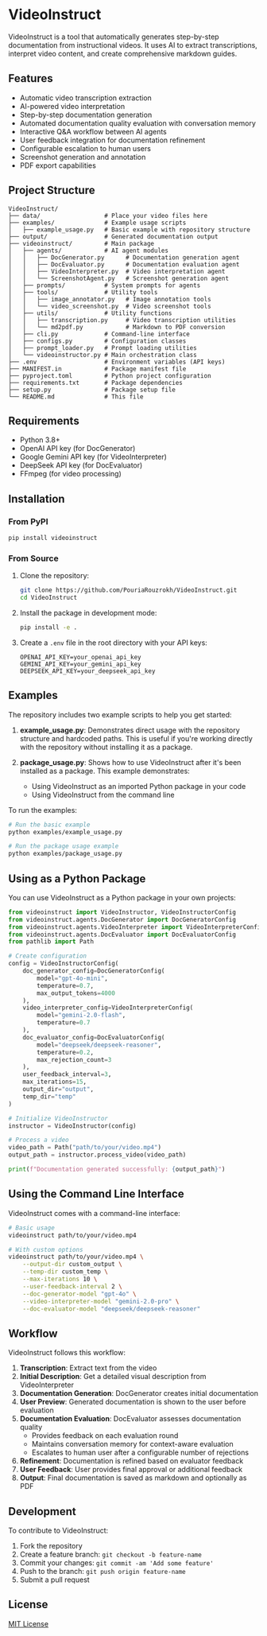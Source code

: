 # VideoInstruct

VideoInstruct is a tool that automatically generates step-by-step documentation from instructional videos. It uses AI to extract transcriptions, interpret video content, and create comprehensive markdown guides.

## Features

- Automatic video transcription extraction
- AI-powered video interpretation
- Step-by-step documentation generation
- Automated documentation quality evaluation with conversation memory
- Interactive Q&A workflow between AI agents
- User feedback integration for documentation refinement
- Configurable escalation to human users
- Screenshot generation and annotation
- PDF export capabilities

## Project Structure

```
VideoInstruct/
├── data/                  # Place your video files here
├── examples/              # Example usage scripts
│   ├── example_usage.py   # Basic example with repository structure
├── output/                # Generated documentation output
├── videoinstruct/         # Main package
│   ├── agents/            # AI agent modules
│   │   ├── DocGenerator.py      # Documentation generation agent
│   │   ├── DocEvaluator.py      # Documentation evaluation agent
│   │   ├── VideoInterpreter.py  # Video interpretation agent
│   │   └── ScreenshotAgent.py   # Screenshot generation agent
│   ├── prompts/           # System prompts for agents
│   ├── tools/             # Utility tools
│   │   ├── image_annotator.py   # Image annotation tools
│   │   └── video_screenshot.py  # Video screenshot tools
│   ├── utils/             # Utility functions
│   │   ├── transcription.py     # Video transcription utilities
│   │   └── md2pdf.py            # Markdown to PDF conversion
│   ├── cli.py             # Command-line interface
│   ├── configs.py         # Configuration classes
│   ├── prompt_loader.py   # Prompt loading utilities
│   └── videoinstructor.py # Main orchestration class
├── .env                   # Environment variables (API keys)
├── MANIFEST.in            # Package manifest file
├── pyproject.toml         # Python project configuration
├── requirements.txt       # Package dependencies
├── setup.py               # Package setup file
└── README.md              # This file
```

## Requirements

- Python 3.8+
- OpenAI API key (for DocGenerator)
- Google Gemini API key (for VideoInterpreter)
- DeepSeek API key (for DocEvaluator)
- FFmpeg (for video processing)

## Installation

### From PyPI

```bash
pip install videoinstruct
```

### From Source

1. Clone the repository:

   ```bash
   git clone https://github.com/PouriaRouzrokh/VideoInstruct.git
   cd VideoInstruct
   ```

2. Install the package in development mode:

   ```bash
   pip install -e .
   ```

3. Create a `.env` file in the root directory with your API keys:
   ```
   OPENAI_API_KEY=your_openai_api_key
   GEMINI_API_KEY=your_gemini_api_key
   DEEPSEEK_API_KEY=your_deepseek_api_key
   ```

## Examples

The repository includes two example scripts to help you get started:

1. **example_usage.py**: Demonstrates direct usage with the repository structure and hardcoded paths. This is useful if you're working directly with the repository without installing it as a package.

2. **package_usage.py**: Shows how to use VideoInstruct after it's been installed as a package. This example demonstrates:
   - Using VideoInstruct as an imported Python package in your code
   - Using VideoInstruct from the command line

To run the examples:

```bash
# Run the basic example
python examples/example_usage.py

# Run the package usage example
python examples/package_usage.py
```

## Using as a Python Package

You can use VideoInstruct as a Python package in your own projects:

```python
from videoinstruct import VideoInstructor, VideoInstructorConfig
from videoinstruct.agents.DocGenerator import DocGeneratorConfig
from videoinstruct.agents.VideoInterpreter import VideoInterpreterConfig
from videoinstruct.agents.DocEvaluator import DocEvaluatorConfig
from pathlib import Path

# Create configuration
config = VideoInstructorConfig(
    doc_generator_config=DocGeneratorConfig(
        model="gpt-4o-mini",
        temperature=0.7,
        max_output_tokens=4000
    ),
    video_interpreter_config=VideoInterpreterConfig(
        model="gemini-2.0-flash",
        temperature=0.7
    ),
    doc_evaluator_config=DocEvaluatorConfig(
        model="deepseek/deepseek-reasoner",
        temperature=0.2,
        max_rejection_count=3
    ),
    user_feedback_interval=3,
    max_iterations=15,
    output_dir="output",
    temp_dir="temp"
)

# Initialize VideoInstructor
instructor = VideoInstructor(config)

# Process a video
video_path = Path("path/to/your/video.mp4")
output_path = instructor.process_video(video_path)

print(f"Documentation generated successfully: {output_path}")
```

## Using the Command Line Interface

VideoInstruct comes with a command-line interface:

```bash
# Basic usage
videoinstruct path/to/your/video.mp4

# With custom options
videoinstruct path/to/your/video.mp4 \
    --output-dir custom_output \
    --temp-dir custom_temp \
    --max-iterations 10 \
    --user-feedback-interval 2 \
    --doc-generator-model "gpt-4o" \
    --video-interpreter-model "gemini-2.0-pro" \
    --doc-evaluator-model "deepseek/deepseek-reasoner"
```

## Workflow

VideoInstruct follows this workflow:

1. **Transcription**: Extract text from the video
2. **Initial Description**: Get a detailed visual description from VideoInterpreter
3. **Documentation Generation**: DocGenerator creates initial documentation
4. **User Preview**: Generated documentation is shown to the user before evaluation
5. **Documentation Evaluation**: DocEvaluator assesses documentation quality
   - Provides feedback on each evaluation round
   - Maintains conversation memory for context-aware evaluation
   - Escalates to human user after a configurable number of rejections
6. **Refinement**: Documentation is refined based on evaluator feedback
7. **User Feedback**: User provides final approval or additional feedback
8. **Output**: Final documentation is saved as markdown and optionally as PDF

## Development

To contribute to VideoInstruct:

1. Fork the repository
2. Create a feature branch: `git checkout -b feature-name`
3. Commit your changes: `git commit -am 'Add some feature'`
4. Push to the branch: `git push origin feature-name`
5. Submit a pull request

## License

[MIT License](LICENSE)
